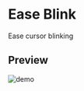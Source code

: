 # Ease Blink

Ease cursor blinking

## Preview
![demo](https://camo.githubusercontent.com/009a38721a2496b75f8de0aba60fe86c148a7692/687474703a2f2f692e696d6775722e636f6d2f684165616b55642e676966)
